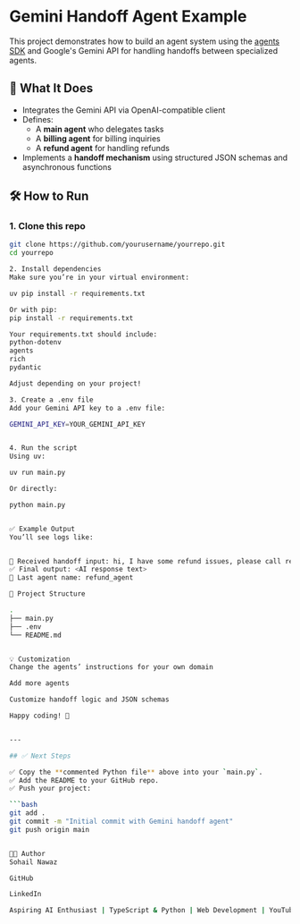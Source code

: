 # Gemini Handoff Agent Example

This project demonstrates how to build an agent system using the [agents SDK](https://github.com/openai/agents) and Google's Gemini API for handling handoffs between specialized agents.

## 🚀 What It Does

- Integrates the Gemini API via OpenAI-compatible client
- Defines:
  - A **main agent** who delegates tasks
  - A **billing agent** for billing inquiries
  - A **refund agent** for handling refunds
- Implements a **handoff mechanism** using structured JSON schemas and asynchronous functions

## 🛠 How to Run

### 1. Clone this repo

```bash
git clone https://github.com/yourusername/yourrepo.git
cd yourrepo

2. Install dependencies
Make sure you’re in your virtual environment:

uv pip install -r requirements.txt

Or with pip:
pip install -r requirements.txt

Your requirements.txt should include:
python-dotenv
agents
rich
pydantic

Adjust depending on your project!

3. Create a .env file
Add your Gemini API key to a .env file:

GEMINI_API_KEY=YOUR_GEMINI_API_KEY


4. Run the script
Using uv:

uv run main.py

Or directly:

python main.py


✅ Example Output
You’ll see logs like:


🚀 Received handoff input: hi, I have some refund issues, please call refund agent.
✅ Final output: <AI response text>
🤖 Last agent name: refund_agent

📂 Project Structure

.
├── main.py
├── .env
└── README.md


💡 Customization
Change the agents’ instructions for your own domain

Add more agents

Customize handoff logic and JSON schemas

Happy coding! 🚀


---

## ✅ Next Steps

✅ Copy the **commented Python file** above into your `main.py`.  
✅ Add the README to your GitHub repo.  
✅ Push your project:

```bash
git add .
git commit -m "Initial commit with Gemini handoff agent"
git push origin main


👨‍💻 Author
Sohail Nawaz

GitHub

LinkedIn

Aspiring AI Enthusiast | TypeScript & Python | Web Development | YouTube Creator | SEO Content Writer | Canva Designer
